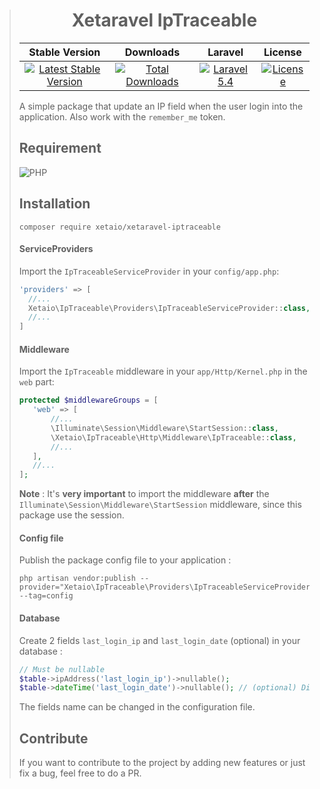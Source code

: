 > <h1 align="center">Xetaravel IpTraceable</h1>
>
> |Stable Version|Downloads|Laravel|License|
> |:-------:|:------:|:-------:|:-------:|
> |[![Latest Stable Version](https://img.shields.io/packagist/v/XetaIO/Xetaravel-IpTraceable.svg?style=flat-square)](https://packagist.org/packages/xetaio/xetaravel-iptraceable)|[![Total Downloads](https://img.shields.io/packagist/dt/xetaio/xetaravel-iptraceable.svg?style=flat-square)](https://packagist.org/packages/xetaio/xetaravel-iptraceable)|[![Laravel 5.4](https://img.shields.io/badge/Laravel-5.4-f4645f.svg?style=flat-square)](http://laravel.com)|[![License](https://img.shields.io/badge/license-MIT-brightgreen.svg?style=flat-square)](https://github.com/XetaIO/Xetaravel-IpTraceable/blob/master/LICENSE)|
>
> A simple package that update an IP field when the user login into the application. Also work with the `remember_me` token.
>
> ## Requirement
> ![PHP](https://img.shields.io/badge/PHP->=7.0-brightgreen.svg?style=flat-square)
>
> ## Installation
>
> ```
> composer require xetaio/xetaravel-iptraceable
> ```
>
> #### ServiceProviders
> Import the `IpTraceableServiceProvider` in your `config/app.php`:
> ```php
> 'providers' => [
>   //...
>   Xetaio\IpTraceable\Providers\IpTraceableServiceProvider::class,
>   //...
> ]
> ```
>
> #### Middleware
> Import the `IpTraceable` middleware in your `app/Http/Kernel.php` in the `web` part:
> ```php
> protected $middlewareGroups = [
>    'web' => [
>        //...
>        \Illuminate\Session\Middleware\StartSession::class,
>        \Xetaio\IpTraceable\Http\Middleware\IpTraceable::class,
>        //...
>    ],
>    //...
> ];
> ```
> **Note** : It's **very important** to import the middleware **after** the `Illuminate\Session\Middleware\StartSession` middleware, since this package use the session.
>
> #### Config file
> Publish the package config file to your application :
> ```
> php artisan vendor:publish --provider="Xetaio\IpTraceable\Providers\IpTraceableServiceProvider" --tag=config
> ```
>
> #### Database
> Create 2 fields `last_login_ip` and `last_login_date` (optional) in your database :
> ```php
> // Must be nullable
> $table->ipAddress('last_login_ip')->nullable();
> $table->dateTime('last_login_date')->nullable(); // (optional) Disabled by default
> ```
> The fields name can be changed in the configuration file.
> ## Contribute
> If you want to contribute to the project by adding new features or just fix a bug, feel free to do a PR.

